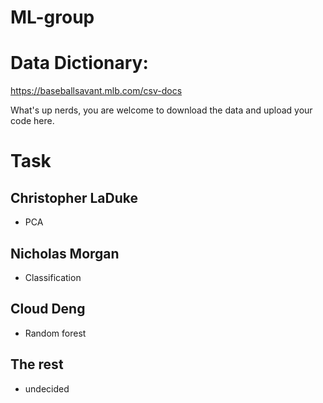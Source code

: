 # ML-group

# Data Dictionary:
https://baseballsavant.mlb.com/csv-docs


What's up nerds, you are welcome to download the data and upload your code here. 

# Task 

## Christopher LaDuke
- PCA

## Nicholas Morgan
- Classification

## Cloud Deng
  - Random forest

## The rest 
 - undecided